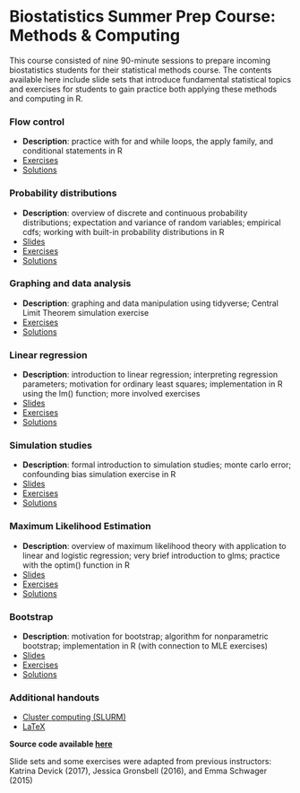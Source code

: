 # Biostatistics Summer Prep Course: Methods & Computing

This course consisted of nine 90-minute sessions to prepare incoming biostatistics students for their statistical methods course. The contents available here include slide sets that introduce fundamental statistical topics and exercises for students to gain practice both applying these methods and computing in R. 

### Flow control 
- **Description**: practice with for and while loops, the apply family, and conditional statements in R
- [Exercises](exercises/2018_Lecture2_Exercises.pdf)
- [Solutions](solutions/2018_Lecture2_Solutions.pdf)

### Probability distributions

- **Description**:  overview of discrete and continuous probability distributions; expectation and variance of random variables; empirical cdfs; working with built-in probability distributions in R
- [Slides](slides/2018_Lecture_03.pdf)
- [Exercises](exercises/2018_Lecture3_Exercises.pdf)
- [Solutions](solutions/2018_Lecture3_Solutions.pdf)

### Graphing and data analysis

- **Description**: graphing and data manipulation using tidyverse; Central Limit Theorem simulation exercise
- [Exercises](exercises/2018_Lecture4_Exercises.pdf)
- [Solutions](solutions/2018_Lecture4_Solutions.pdf)

### Linear regression

- **Description**: introduction to linear regression; interpreting regression parameters; motivation for ordinary least squares; implementation in R using the lm() function; more involved exercises
- [Slides](slides/2018_Lecture_05.pdf)
- [Exercises](exercises/2018_Lecture5_Exercises.pdf)
- [Solutions](solutions/2018_Lecture5_Solutions.pdf)

### Simulation studies

- **Description**: formal introduction to simulation studies; monte carlo error; confounding bias simulation exercise in R
- [Slides](slides/2018_Lecture_06.pdf)
- [Exercises](exercises/2018_Lecture6_Exercises.pdf)
- [Solutions](solutions/2018_Lecture6_Solutions.pdf)

### Maximum Likelihood Estimation

- **Description**: overview of maximum likelihood theory with application to linear and logistic regression; very brief introduction to glms; practice with the optim() function in R
- [Slides](slides/2018_Lecture_07.pdf)
- [Exercises](exercises/2018_Lecture7_Exercises.pdf)
- [Solutions](solutions/2018_Lecture7_Solutions_ex2.pdf)

### Bootstrap 

- **Description**: motivation for bootstrap; algorithm for nonparametric bootstrap; implementation in R (with connection to MLE exercises)
- [Slides](slides/2018_Lecture_07.pdf)
- [Exercises](exercises/2018_Lecture8_Exercises.pdf)
- [Solutions](solutions/2018_Lecture8_Solutions.pdf)

### Additional handouts

- [Cluster computing (SLURM)](additional/O2_cluster_overview.pdf)
- [LaTeX](additional/texstudio_overview.pdf)


**Source code available [here](https://github.com/isabelfulcher/methodsprep)**

Slide sets and some exercises were adapted from previous instructors: Katrina Devick (2017), Jessica Gronsbell (2016), and Emma Schwager (2015)